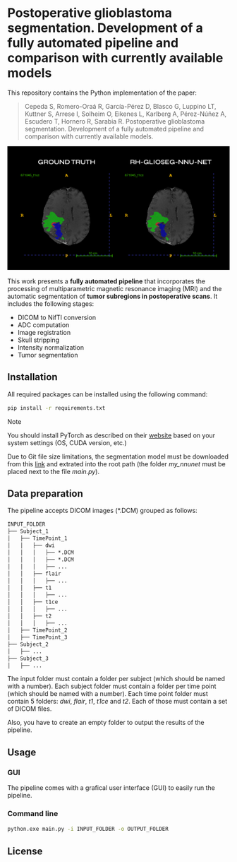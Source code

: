 # Postoperative glioblastoma segmentation. Development of a fully automated pipeline and comparison with currently available models
This repository contains the Python implementation of the paper: 
>Cepeda S, Romero-Oraá R, García-Pérez D, Blasco G, Luppino LT, Kuttner S, Arrese I, Solheim O, Eikenes L, Karlberg A, Pérez-Núñez A, Escudero T, Hornero R, Sarabia R.
Postoperative glioblastoma segmentation. Development of a fully automated pipeline and comparison with currently available models.

![Example of a segmentation result](example.jpg)

This work presents a **fully automated pipeline** that incorporates the processing of multiparametric magnetic resonance imaging (MRI) and the automatic segmentation of **tumor subregions in postoperative scans**. It includes the following stages:
- DICOM to NifTI conversion
- ADC computation
- Image registration
- Skull stripping
- Intensity normalization
- Tumor segmentation

## Installation
All required packages can be installed using the following command:
```bash
pip install -r requirements.txt
```
> [!NOTE]
> You should install PyTorch as described on their [website]([conda/pip](https://pytorch.org/get-started/locally/)) based on your system settings (OS, CUDA version, etc.)

Due to Git file size limitations, the segmentation model must be downloaded from this [link](https://drive.google.com/file/d/17b6sKdyErUhhtcBRD2-oFOk-ORbGvDo1/view) and extrated into the root path (the folder *my_nnunet* must be placed next to the file *main.py*).

## Data preparation
The pipeline accepts DICOM images (*.DCM) grouped as follows:
```
INPUT_FOLDER
├── Subject_1
│   ├── TimePoint_1
│   │   ├── dwi
│   │   │   ├── *.DCM
│   │   │   ├── *.DCM
│   │   │   ├── ...
│   │   ├── flair
│   │   │   ├── ...
│   │   ├── t1
│   │   │   ├── ...
│   │   ├── t1ce
│   │   │   ├── ...
│   │   ├── t2
│   │   │   ├── ...
│   ├── TimePoint_2
│   ├── TimePoint_3
├── Subject_2
│   ├── ...
├── Subject_3
│   ├── ...
```
The input folder must contain a folder per subject (which should be named with a number). Each subject folder must contain a folder per time point (which should be named with a number). Each time point folder must contain 5 folders: *dwi*, *flair*, *t1*, *t1ce* and *t2*. Each of those must contain a set of DICOM files.

Also, you have to create an empty folder to output the results of the pipeline.

## Usage
### GUI
The pipeline comes with a grafical user interface (GUI) to easily run the pipeline.
### Command line
```bash
python.exe main.py -i INPUT_FOLDER -o OUTPUT_FOLDER
```

## License